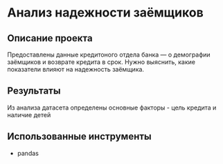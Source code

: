 # Анализ надежности заёмщиков

## Описание проекта
Предоставлены данные кредитоного отдела банка — о демографии заёмщиков и возврате кредита в срок. Нужно выяснить, какие показатели влияют на надежность заёмщика. 

## Результаты

Из анализа датасета определены основные факторы - цель кредита и наличие детей 

## Использованные инструменты
- pandas
